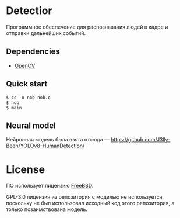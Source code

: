 # Detectior

Программное обеспечение для распознавания людей в кадре и отправки дальнейших событий.


## Dependencies

* [OpenCV](https://opencv.org)


## Quick start

```console
$ cc -o nob nob.c
$ nob
$ main
```


## Neural model

Нейронная модель была взята отсюда — https://github.com/J3lly-Been/YOLOv8-HumanDetection/


# License

ПО использует лицензию [FreeBSD](https://en.wikipedia.org/wiki/BSD_licenses#2-clause).

GPL-3.0 лицензия из репозитория с моделью не используется,
поскольку не был использовал исходный код этого репозитория,
а только позаимствована модель.
